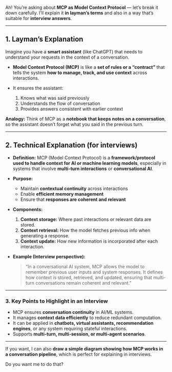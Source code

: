 Ah! You’re asking about **MCP as Model Context Protocol** — let’s break it down carefully. I’ll explain it **in layman’s terms** and also in a way that’s suitable for **interview answers**.

---

## **1. Layman’s Explanation**

Imagine you have a **smart assistant** (like ChatGPT) that needs to understand your requests in the context of a conversation.

* **Model Context Protocol (MCP)** is like a **set of rules or a “contract”** that tells the system **how to manage, track, and use context** across interactions.
* It ensures the assistant:

  1. Knows what was said previously
  2. Understands the flow of conversation
  3. Provides answers consistent with earlier context

**Analogy:**
Think of MCP as a **notebook that keeps notes on a conversation**, so the assistant doesn’t forget what you said in the previous turn.

---

## **2. Technical Explanation (for interviews)**

* **Definition:** MCP (Model Context Protocol) is a **framework/protocol used to handle context for AI or machine learning models**, especially in systems that involve **multi-turn interactions** or **conversational AI**.

* **Purpose:**

  * Maintain **contextual continuity** across interactions
  * Enable **efficient memory management**
  * Ensure that **responses are coherent and relevant**

* **Components:**

  1. **Context storage:** Where past interactions or relevant data are stored.
  2. **Context retrieval:** How the model fetches previous info when generating a response.
  3. **Context update:** How new information is incorporated after each interaction.

* **Example (Interview perspective):**

  > “In a conversational AI system, MCP allows the model to remember previous user inputs and system responses. It defines how context is stored, retrieved, and updated, ensuring that multi-turn conversations remain coherent and relevant.”

---

### **3. Key Points to Highlight in an Interview**

* MCP ensures **conversation continuity** in AI/ML systems.
* It manages **context data efficiently** to reduce redundant computation.
* It can be applied in **chatbots, virtual assistants, recommendation engines**, or any system requiring stateful interactions.
* Supports **multi-turn, multi-session, or multi-agent scenarios**.

---

If you want, I can also **draw a simple diagram showing how MCP works in a conversation pipeline**, which is perfect for explaining in interviews.

Do you want me to do that?
